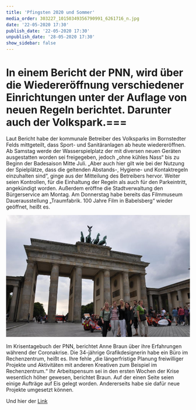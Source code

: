 ```yaml
---
title: 'Pfingsten 2020 und Sommer'
media_order: 303227_10150349356790991_6261716_n.jpg
date: '22-05-2020 17:30'
publish_date: '22-05-2020 17:30'
unpublish_date: '28-05-2020 17:30'
show_sidebar: false
---
```


# In einem Bericht der PNN, wird über die Wiedereröffnung verschiedener Einrichtungen unter der Auflage von neuen Regeln berichtet. Darunter auch der Volkspark.===

Laut Bericht habe der kommunale Betreiber des Volksparks im Bornstedter Felds mittgeteilt, dass Sport- und Sanitäranlagen ab heute wiedereröffnen. Ab Samstag werde der Wasserspielplatz der mit diversen neuen Geräten ausgestatten worden sei freigegeben, jedoch „ohne kühles Nass“ bis zu Beginn der Badesaison Mitte Juli. „Aber auch hier gilt wie bei der Nutzung der Spielplätze, dass die geltenden Abstands-, Hygiene- und Kontaktregeln einzuhalten sind“, ginge aus der Mitteilung des Betreibers hervor. Weiter seien Kontrollen, für die Einhaltung der Regeln als auch für den Parkeintritt, angekündigt worden. Außerdem eröffne die Stadtverwaltung den Bürgerservice am Montag. Am Donnerstag habe bereits das Filmmuseum Dauerausstellung „Traumfabrik. 100 Jahre Film in Babelsberg“ wieder geöffnet, heißt es. 

![](303227_10150349356790991_6261716_n.jpg)

Im Krisentagebuch der PNN, berichtet Anne Braun über ihre Erfahrungen während der Coronakrise. Die 34-jährige Grafikdesignerin habe ein Büro im Rechenzentrum, heißt es. Ihre fehle „die längerfristige Planung freiwilliger Projekte und Aktivitäten mit anderen Kreativen zum Beispiel im Rechenzentrum.“ Ihr Arbeitspensum sei in den ersten Wochen der Krise wesentlich höher gewesen, berichtet Braun. Auf der einen Seite seien einige Aufträge auf Eis gelegt worden. Andererseits habe sie dafür neue Projekte umgesetzt können.

Und hier der [Link](https://smh-gemeinden.de/news)